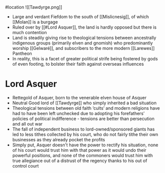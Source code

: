#location 
![[Tawdyrge.png]]
- Large and verdant Fiefdom to the south of [[Mislicnesig]], of which [[Molan]] is a burgage
- Ruled over by [[#Lord Asquer]], the land is hardly opposed but there is much contention
- Land is steadily giving rise to theological tensions between ancestrally indigenous groups (primarily elven and gnomish) who predominantly worship [[Gelwaré]], and subscribers to the more modern [[Larewes]] Pantheon
- In reality, this is a facet of greater political strife being fostered by gods of even footing, to bolster their faith against overseas influences
# Lord Asquer
- Rettegold of Asquer, born to the venerable elven house of Asquer
- Neutral Good lord of [[Tawdyrge]] who simply inherited a bad situation
- Theological tensions between old faith ‘cults’ and modern religions have had to have been left unchecked due to adopting his forefathers’ policies of political indifference - tensions are better than persecution and all out war
- The fall of independent business to lord-owned/sponsored giants has led to less tithes collected by his court, who do not fairly tithe their own businesses as they already pocket the profits
- Simply put, Asquer doesn't have the power to rectify his situation, none of his court would trust him with that power as it would undo their powerful positions, and none of the commoners would trust him with true allegiance out of a distrust of the regency thanks to his out of control court
